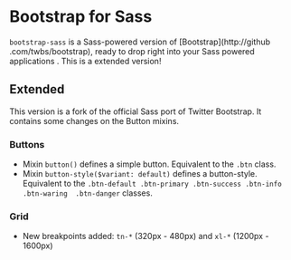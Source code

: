 # Bootstrap for Sass
`bootstrap-sass` is a Sass-powered version of [Bootstrap](http://github
.com/twbs/bootstrap), ready to drop right into your Sass powered applications
. This is a extended version!

## Extended
This version is a fork of the official Sass port of Twitter Bootstrap. It 
contains some changes on the Button mixins.

### Buttons
* Mixin `button()` defines a simple button. Equivalent to the `.btn` class.
* Mixin `button-style($variant: default)` defines a button-style. Equivalent 
to the `.btn-default .btn-primary .btn-success .btn-info .btn-waring 
.btn-danger` classes.

### Grid
* New breakpoints added: `tn-*` (320px - 480px) and `xl-*` (1200px - 1600px)